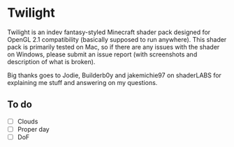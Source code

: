 # Twilight

Twilight is an indev fantasy-styled Minecraft shader pack designed for OpenGL 2.1 compatibility (basically supposed to run anywhere). This shader pack is primarily tested on Mac, so if there are any issues with the shader on Windows, please submit an issue report (with screenshots and description of what is broken).

Big thanks goes to Jodie, Builderb0y and jakemichie97 on shaderLABS for explaining me stuff and answering on my questions.

## To do

- [ ] Clouds
- [ ] Proper day
- [ ] DoF